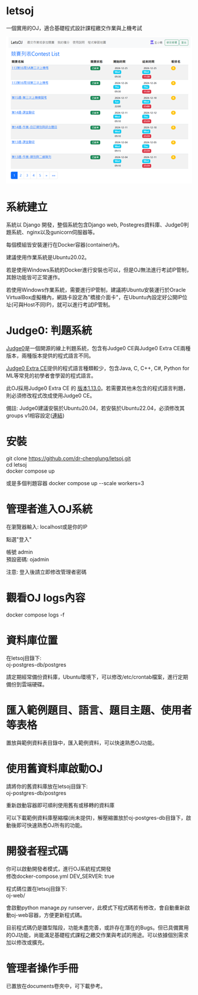 # letsoj
一個實用的OJ，適合基礎程式設計課程繳交作業與上機考試

![image](https://github.com/dr-chenglung/letsoj/blob/main/documents/contest-list.png)

# 系統建立
系統以 Django 開發，整個系統包含Django web, Postegres資料庫、Judge0判題系統、nginx以及gunicorn伺服器等。      

每個模組皆安裝運行在Docker容器(container)內。  

建議使用作業系統是Ubuntu20.02。

若是使用Windows系統的Docker進行安裝也可以，但是OJ無法進行考試IP管制，其餘功能皆可正常運作。

若使用Windows作業系統，需要進行IP管制，建議將Ubuntu安裝運行於Oracle VirtualBox虛擬機內，網路卡設定為"橋接介面卡"，在Ubuntu內設定好公開IP位址(可與Host不同IP)，就可以進行考試IP管制。

# Judge0: 判題系統

[Judge0](https://github.com/judge0/judge0)是一個開源的線上判題系統，包含有Judge0 CE與Judge0 Extra CE兩種版本，兩種版本提供的程式語言不同。

[Judge0 Extra CE](https://github.com/judge0/judge0/tree/extra)提供的程式語言種類較少，包含Java, C, C++, C#, Python for ML等常見的初學者會學習的程式語言。

此OJ採用Judge0 Extra CE 的 [版本1.13.0](https://github.com/judge0/judge0/blob/master/CHANGELOG.md#deployment-procedur)。若需要其他未包含的程式語言判題，則必須修改程式改成使用Judge0 CE。

備註:  Judge0建議安裝於Ubuntu20.04，若安裝於Ubuntu22.04，必須修改其groups v1相容設定([連結](https://github.com/judge0/judge0/issues/325))
 
# 安裝
git clone https://github.com/dr-chenglung/letsoj.git  
cd letsoj  
docker compose up

或是多個判題容器
docker compose up --scale workers=3

# 管理者進入OJ系統
在瀏覽器輸入: localhost或是你的IP  

點選"登入"  

帳號 admin  
預設密碼: ojadmin 

注意: 登入後請立即修改管理者密碼

# 觀看OJ logs內容
docker compose logs -f

# 資料庫位置
在letsoj目錄下:  
oj-postgres-db/postgres

請定期經常備份資料庫，Ubuntu環境下，可以修改/etc/crontab檔案，進行定期備份到雲端硬碟。

# 匯入範例題目、語言、題目主題、使用者等表格

置放與範例資料表目錄中，匯入範例資料，可以快速熟悉OJ功能。

# 使用舊資料庫啟動OJ

請將你的舊資料庫放在letsoj目錄下:  
oj-postgres-db/postgres

重新啟動容器即可順利使用舊有或移轉的資料庫

可以下載範例資料庫壓縮檔(尚未提供)，解壓縮置放於oj-postgres-db目錄下，啟動後即可快速熟悉OJ所有的功能。

# 開發者程式碼

你可以啟動開發者模式，進行OJ系統程式開發  
修改docker-compose.yml
DEV_SERVER: true 

程式碼位置在letsoj目錄下:  
oj-web/

會啟動python manage.py runserver，此模式下程式碼若有修改，會自動重新啟動oj-web容器，方便更新程式碼。

目前程式碼仍是雛型階段，功能未盡完善，或許存在潛在的Bugs。但已具備實用的OJ功能，尚能滿足基礎程式課程之繳交作業與考試的用途。可以依據個別需求加以修改或擴充。

# 管理者操作手冊
已置放在documents卷夾中，可下載參考。
